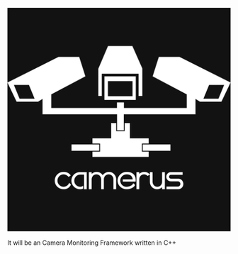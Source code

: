 ![camerus_logo](https://github.com/pz0/Camerus/blob/master/camerus_logo.png)

It will be an Camera Monitoring Framework written in C++